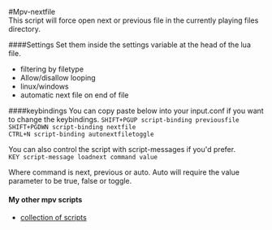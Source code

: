 #Mpv-nextfile  
This script will force open next or previous file in the currently playing files directory. 

####Settings
Set them inside the settings variable at the head of the lua file.  
- filtering by filetype
- Allow/disallow looping
- linux/windows
- automatic next file on end of file
  
####keybindings
You can copy paste below into your input.conf if you want to change the keybindings. 
  `SHIFT+PGUP script-binding previousfile`  
  `SHIFT+PGDWN script-binding nextfile`  
  `CTRL+N script-binding autonextfiletoggle`  
  
You can also control the script with script-messages if you'd prefer.  
  `KEY script-message loadnext command value`  
  
Where command is next, previous or auto. Auto will require the value parameter to be true, false or toggle.
  
#### My other mpv scripts
- [collection of scripts](https://github.com/donmaiq/mpv-scripts)
